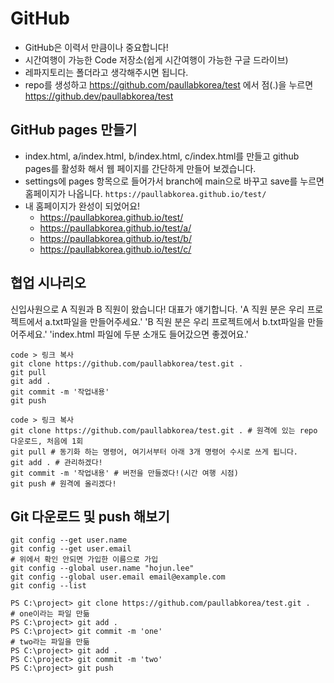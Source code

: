 # GitHub
* GitHub은 이력서 만큼이나 중요합니다!
* 시간여행이 가능한 Code 저장소(쉽게 시간여행이 가능한 구글 드라이브)
* 레파지토리는 폴더라고 생각해주시면 됩니다.
* repo를 생성하고 https://github.com/paullabkorea/test 에서 점(.)을 누르면 https://github.dev/paullabkorea/test

## GitHub pages 만들기
* index.html, a/index.html, b/index.html, c/index.html를 만들고 github pages를 활성화 해서 웹 페이지를 간단하게 만들어 보겠습니다.
* settings에 pages 항목으로 들어가서 branch에 main으로 바꾸고 save를 누르면 홈페이지가 나옵니다. `https://paullabkorea.github.io/test/`
* 내 홈페이지가 완성이 되었어요!
    * https://paullabkorea.github.io/test/
    * https://paullabkorea.github.io/test/a/
    * https://paullabkorea.github.io/test/b/
    * https://paullabkorea.github.io/test/c/

## 협업 시나리오
신입사원으로 A 직원과 B 직원이 왔습니다!
대표가 얘기합니다.
'A 직원 분은 우리 프로젝트에서 a.txt파일을 만들어주세요.'
'B 직원 분은 우리 프로젝트에서 b.txt파일을 만들어주세요.'
'index.html 파일에 두분 소개도 들어갔으면 좋겠어요.'

```
code > 링크 복사
git clone https://github.com/paullabkorea/test.git .
git pull
git add .
git commit -m '작업내용'
git push
```

```
code > 링크 복사
git clone https://github.com/paullabkorea/test.git . # 원격에 있는 repo 다운로드, 처음에 1회
git pull # 동기화 하는 명령어, 여기서부터 아래 3개 명령어 수시로 쓰게 됩니다.
git add . # 관리하겠다!
git commit -m '작업내용' # 버전을 만들겠다!(시간 여행 시점)
git push # 원격에 올리겠다!
```

## Git 다운로드 및 push 해보기

```
git config --get user.name
git config --get user.email
# 위에서 확인 안되면 가입한 이름으로 가입
git config --global user.name "hojun.lee"
git config --global user.email email@example.com
git config --list
```

```
PS C:\project> git clone https://github.com/paullabkorea/test.git .
# one이라는 파일 만듦
PS C:\project> git add .
PS C:\project> git commit -m 'one'
# two라는 파일을 만듦
PS C:\project> git add .
PS C:\project> git commit -m 'two'
PS C:\project> git push
```